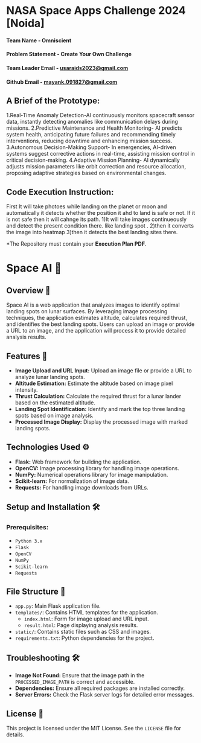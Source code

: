 # NASA Space Apps Challenge 2024 [Noida]

#### Team Name - Omniscient
#### Problem Statement - Create Your Own Challenge
#### Team Leader Email - usaraids2023@gmail.com
#### Github Email - mayank.091827@gmail.com

## A Brief of the Prototype:
  1.Real-Time Anomaly Detection-AI continuously
monitors spacecraft sensor data, instantly detecting
anomalies like communication delays during missions.
2.Predictive Maintenance and Health Monitoring- AI
predicts system health, anticipating future failures and
recommending timely interventions, reducing downtime
and enhancing mission success.
3.Autonomous Decision-Making Support- In
emergencies, AI-driven systems suggest corrective
actions in real-time, assisting mission control in critical
decision-making.
4.Adaptive Mission Planning- AI dynamically adjusts
mission parameters like orbit correction and resource
allocation, proposing adaptive strategies based on
environmental changes.

## Code Execution Instruction:
  First It will take photoes while landing on the planet or moon and automatically it detects whether the position it ahd to land is safe or not. If it is not safe then it will cahnge its path.
  1)It will take images continueously and detect the present condition there. 
like landing spot .
2)then it converts the image into heatmap 
3)then it detects the best landing sites there.
  
 *The Repository must contain your **Execution Plan PDF**.

# Space AI 🚀

## Overview 🌌
Space AI is a web application that analyzes images to identify optimal landing spots on lunar surfaces. By leveraging image processing techniques, the application estimates altitude, calculates required thrust, and identifies the best landing spots. Users can upload an image or provide a URL to an image, and the application will process it to provide detailed analysis results.

## Features 🌟
- **Image Upload and URL Input:** Upload an image file or provide a URL to analyze lunar landing spots.
- **Altitude Estimation:** Estimate the altitude based on image pixel intensity.
- **Thrust Calculation:** Calculate the required thrust for a lunar lander based on the estimated altitude.
- **Landing Spot Identification:** Identify and mark the top three landing spots based on image analysis.
- **Processed Image Display:** Display the processed image with marked landing spots.

## Technologies Used ⚙️
- **Flask:** Web framework for building the application.
- **OpenCV:** Image processing library for handling image operations.
- **NumPy:** Numerical operations library for image manipulation.
- **Scikit-learn:** For normalization of image data.
- **Requests:** For handling image downloads from URLs.

## Setup and Installation 🛠️

### Prerequisites:
- `Python 3.x`
- `Flask`
- `OpenCV`
- `NumPy`
- `Scikit-learn`
- `Requests`

## File Structure 📂
- `app.py`: Main Flask application file.
- `templates/`: Contains HTML templates for the application.
  - `index.html`: Form for image upload and URL input.
  - `result.html`: Page displaying analysis results.
- `static/`: Contains static files such as CSS and images.
- `requirements.txt`: Python dependencies for the project.

## Troubleshooting 🛠️
- **Image Not Found:** Ensure that the image path in the `PROCESSED_IMAGE_PATH` is correct and accessible.
- **Dependencies:** Ensure all required packages are installed correctly.
- **Server Errors:** Check the Flask server logs for detailed error messages.

## License 📜
This project is licensed under the MIT License. See the `LICENSE` file for details.
